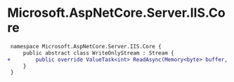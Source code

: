 # Microsoft.AspNetCore.Server.IIS.Core

``` diff
 namespace Microsoft.AspNetCore.Server.IIS.Core {
     public abstract class WriteOnlyStream : Stream {
+        public override ValueTask<int> ReadAsync(Memory<byte> buffer, CancellationToken cancellationToken);
     }
 }
```
